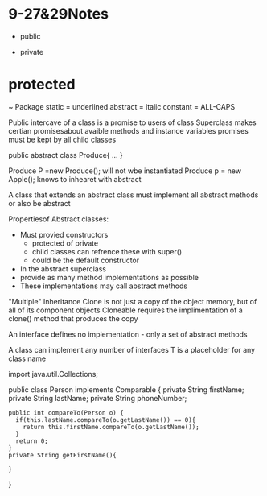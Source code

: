 # 9-27&29Notes

+ public
- private
# protected
~ Package
static = underlined
abstract = italic
constant = ALL-CAPS

Public intercave of a class is a promise to users of class
Superclass makes certian promisesabout avaible methods and instance variables
promises must be kept by all child classes

public abstract class Produce{
...
}

Produce P =new Produce(); will not wbe instantiated
Produce p = new Apple(); knows to inhearet with abstract

A class that extends an abstract class must implement all abstract methods or also be abstract

Propertiesof Abstract classes:
- Must provied constructors
  - protected of private
  - child classes can refrence these with super()
  - could be the default constructor
 - In the abstract superclass
  - provide as many method implementations as possible
  - These implementations may call abstract methods
 
"Multiple" Inheritance
Clone is not just a copy of the object memory, but of all of its component objects
Cloneable requires the implimentation of a clone() method that produces the copy
 
An interface defines no implementation - only a set of abstract methods

A class can implement any number of interfaces
T is a placeholder for any class name


import java.util.Collections;

public class Person implements Comparable<Person> {
    private String firstName;
    private String lastName;
    private String phoneNumber;
    
    public int compareTo(Person o) {
      if(this.lastName.compareTo(o.getLastName()) == 0){
        return this.firstName.compareTo(o.getLastName());
      }
      return 0;
    }
    private String getFirstName(){
      
    }
}
